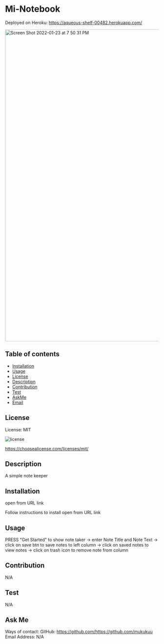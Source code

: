 # Mi-Notebook

Deployed on Heroku:
https://aqueous-shelf-00482.herokuapp.com/

<img width="1018" alt="Screen Shot 2022-01-23 at 7 50 31 PM" src="https://user-images.githubusercontent.com/92074903/150714096-76be8505-5ee8-4165-8605-74682f74384a.png">

## Table of contents

* [Installation](#installation)
* [Usage](#usage)
* [License](#license)
* [Description](#Description)
* [Contribution](#Contribution)
* [Test](#Test)
* [AskMe](#AskMe)
* [Email](#Email)

## License

License: MIT 

![license](https://img.shields.io/badge/license-MIT-blue)

https://choosealicense.com/licenses/mit/

## Description
A simple note keeper

## Installation
open from URL link

Follow instructions to install
open from URL link

## Usage
PRESS "Get Started" to show note taker -> enter Note Title and Note Text -> click on save btn to save notes to left column -> click on saved notes to view notes -> click on trash icon to remove note from column 

## Contribution
N/A

## Test
N/A

## Ask Me
Ways of contact:
GitHub: https://github.com/https://github.com/mukukuu
Email Address: N/A
